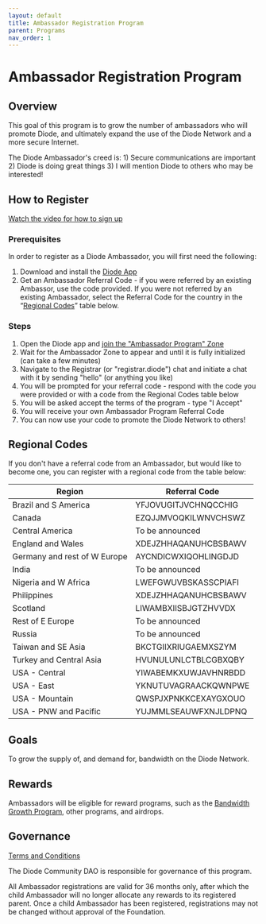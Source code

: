 ```yaml
---
layout: default
title: Ambassador Registration Program
parent: Programs
nav_order: 1
---
```


# Ambassador Registration Program

## Overview

This goal of this program is to grow the number of ambassadors who will promote Diode, and ultimately expand the use of the Diode Network and a more secure Internet.  

The Diode Ambassador's creed is: 1) Secure communications are important 2) Diode is doing great things 3) I will mention Diode to others who may be interested!

## How to Register

[Watch the video for how to sign up](https://www.loom.com/share/1dfa563e4c8440fab78dae982c9445eb)

### Prerequisites
In order to register as a Diode Ambassador, you will first need the following:

1. Download and install the [Diode App](https://diode.io/download#app)
2. Get an Ambassador Referral Code - if you were referred by an existing Ambassor, use the code provided. If you were not referred by an existing Ambassador, select the Referral Code for the country in the “[Regional Codes](https://diode.foundation/docs/programs/ambassador_registration_program.html#regional-codes)” table below.

### Steps
1. Open the Diode app and [join the "Ambassador Program" Zone](https://diode.io/joinzone/#p0xUHtufRS_tMNd9XRvnxbMmXPtOyRbPrQLnLN4j3VNsDhwSrpRYpwbnhMZ2)
2. Wait for the Ambassador Zone to appear and until it is fully initialized (can take a few minutes)
3. Navigate to the Registrar (or "registrar.diode") chat and initiate a chat with it by sending "hello" (or anything you like)
4. You will be prompted for your referral code - respond with the code you were provided or with a code from the Regional Codes table below
5. You will be asked accept the terms of the program - type "I Accept"
6. You will receive your own Ambassador Program Referral Code
7. You can now use your code to promote the Diode Network to others!

## Regional Codes

If you don't have a referral code from an Ambassador, but would like to become one, you can register with a regional code from the table below:

| **Region** | **Referral Code** |
| --- | --- |
| Brazil and S America | YFJOVUGITJVCHNQCCHIG |
| Canada | EZQJJMVOQKILWNVCHSWZ |
| Central America | To be announced |
| England and Wales | XDEJZHHAQANUHCBSBAWV |
| Germany and rest of W Europe | AYCNDICWXIQOHLINGDJD |
| India | To be announced |
| Nigeria and W Africa  | LWEFGWUVBSKASSCPIAFI |
| Philippines | XDEJZHHAQANUHCBSBAWV |
| Scotland | LIWAMBXIISBJGTZHVVDX |
| Rest of E Europe | To be announced |
| Russia | To be announced |
| Taiwan and SE Asia | BKCTGIIXRIUGAEMXSZYM |
| Turkey and Central Asia | HVUNULUNLCTBLCGBXQBY |
| USA - Central | YIWABEMKXUWJAVHNRBDD |
| USA - East | YKNUTUVAGRAACKQWNPWE |
| USA - Mountain | QWSPJXPNKKCEXAYGXOUO |
| USA - PNW and Pacific | YUJMMLSEAUWFXNJLDPNQ |

## Goals

To grow the supply of, and demand for, bandwidth on the Diode Network.  

## Rewards

Ambassadors will be eligible for reward programs, such as the [Bandwidth Growth Program](/docs/programs/bandwidth_growth_program.html), other programs, and airdrops.

## Governance

[Terms and Conditions](/docs/programs/terms.html)

The Diode Community DAO is responsible for governance of this program.  

All Ambassador registrations are valid for 36 months only, after which the child Ambassador will no longer allocate any rewards to its registered parent. Once a child Ambassador has been registered, registrations may not be changed without approval of the Foundation.



